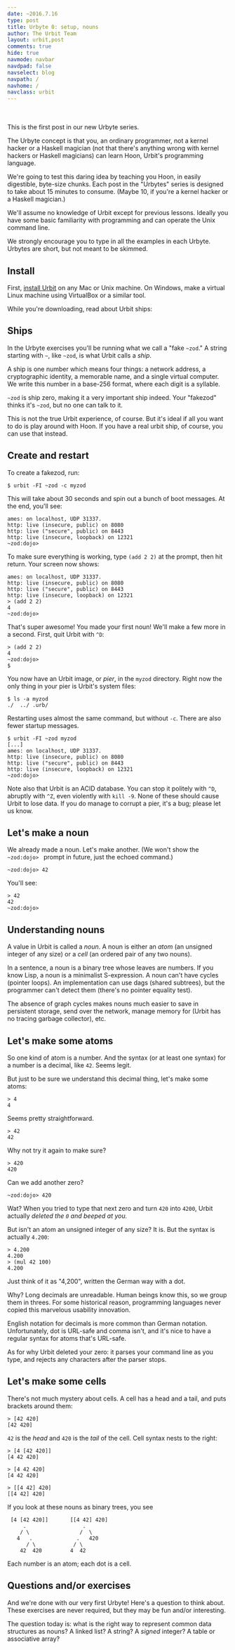 ```yaml
---
date: ~2016.7.16
type: post
title: Urbyte 0: setup, nouns
author: The Urbit Team
layout: urbit,post
comments: true
hide: true
navmode: navbar
navdpad: false
navselect: blog
navpath: /
navhome: /
navclass: urbit
---
```

<br /><br />
This is the first post in our new Urbyte series.

The Urbyte concept is that you, an ordinary programmer, not a
kernel hacker or a Haskell magician (not that there's anything
wrong with kernel hackers or Haskell magicians) can learn Hoon,
Urbit's programming language.

We're going to test this daring idea by teaching you Hoon, in
easily digestible, byte-size chunks.  Each post in the "Urbytes"
series is designed to take about 15 minutes to consume.  (Maybe
10, if you're a kernel hacker or a Haskell magician.)

We'll assume no knowledge of Urbit except for previous lessons.
Ideally you have some basic familiarity with programming and can
operate the Unix command line.

We strongly encourage you to type in all the examples in each
Urbyte.  Urbytes are short, but not meant to be skimmed.

## Install

First, [install Urbit](http://urbit.org/docs/using/install/) on any
Mac or Unix machine.  On Windows, make a virtual Linux machine
using VirtualBox or a similar tool.

While you're downloading, read about Urbit ships:

## Ships

In the Urbyte exercises you'll be running what we call a "fake
`~zod`."  A string starting with `~`, like `~zod`, is what Urbit
calls a *ship*.

A ship is one number which means four things: a network address,
a cryptographic identity, a memorable name, and a single virtual
computer.  We write this number in a base-256 format, where each
digit is a syllable.

`~zod` is ship zero, making it a very important ship indeed.
Your "fakezod" thinks it's `~zod`, but no one can talk to it.

This is not the true Urbit experience, of course.  But it's
ideal if all you want to do is play around with Hoon.  If you
have a real urbit ship, of course, you can use that instead.

## Create and restart

To create a fakezod, run:

```
$ urbit -FI ~zod -c myzod
```

This will take about 30 seconds and spin out a bunch of boot
messages.  At the end, you'll see:

```
ames: on localhost, UDP 31337.
http: live (insecure, public) on 8080
http: live ("secure", public) on 8443
http: live (insecure, loopback) on 12321
~zod:dojo>
```

To make sure everything is working, type `(add 2 2)` at the
prompt, then hit return.  Your screen now shows:

```
ames: on localhost, UDP 31337.
http: live (insecure, public) on 8080
http: live ("secure", public) on 8443
http: live (insecure, loopback) on 12321
> (add 2 2)
4
~zod:dojo>
```

That's super awesome!  You made your first noun!  We'll make a
few more in a second.  First, quit Urbit with `^D`:

```
> (add 2 2)
4
~zod:dojo>
$
```

You now have an Urbit image, or *pier*, in the `myzod` directory.
Right now the only thing in your pier is Urbit's system files:

```
$ ls -a myzod
./  ../ .urb/
```

Restarting uses almost the same command, but without `-c`.  There
are also fewer startup messages.

```
$ urbit -FI ~zod myzod
[...]
ames: on localhost, UDP 31337.
http: live (insecure, public) on 8080
http: live ("secure", public) on 8443
http: live (insecure, loopback) on 12321
~zod:dojo>
```

Note also that Urbit is an ACID database.  You can stop it
politely with `^D`, abruptly with `^Z`, even violently with `kill
-9`.  None of these should cause Urbit to lose data.  If you do
manage to corrupt a pier, it's a bug; please let us know.

## Let's make a noun

We already made a noun.  Let's make another.  (We won't show the
`~zod:dojo> ` prompt in future, just the echoed command.)

```
~zod:dojo> 42
```

You'll see:

```
> 42
42
~zod:dojo>
```

## Understanding nouns

A value in Urbit is called a *noun*.  A noun is either an *atom*
(an unsigned integer of any size) or a *cell* (an ordered pair of
any two nouns).

In a sentence, a noun is a binary tree whose leaves are numbers.
If you know Lisp, a noun is a minimalist S-expression.  A noun
can't have cycles (pointer loops).  An implementation can use
dags (shared subtrees), but the programmer can't detect them
(there's no pointer equality test).

The absence of graph cycles makes nouns much easier to save in
persistent storage, send over the network, manage memory for
(Urbit has no tracing garbage collector), etc.

## Let's make some atoms

So one kind of atom is a number.  And the syntax (or at least one
syntax) for a number is a decimal, like `42`.  Seems legit.

But just to be sure we understand this decimal thing, let's make
some atoms:

```
> 4
4
```

Seems pretty straightforward.

```
> 42
42
```

Why not try it again to make sure?

```
> 420
420
```

Can we add another zero?

```
~zod:dojo> 420
```

Wat?  When you tried to type that next zero and turn `420` into
`4200`, Urbit actually *deleted the `0` and beeped at you.*

But isn't an atom an unsigned integer of any size?  It is.
But the syntax is actually `4.200`:

```
> 4.200
4.200
> (mul 42 100)
4.200
```

Just think of it as "4,200", written the German way with a dot.

Why?  Long decimals are unreadable.  Human beings know this, so
we group them in threes.  For some historical reason, programming
languages never copied this marvelous usability innovation.

English notation for decimals is more common than German
notation.  Unfortunately, dot is URL-safe and comma isn't, and
it's nice to have a regular syntax for atoms that's URL-safe.

As for why Urbit deleted your zero: it parses your command line
as you type, and rejects any characters after the parser stops.

## Let's make some cells

There's not much mystery about cells.  A cell has a head and a
tail, and puts brackets around them:

```
> [42 420]
[42 420]
```

`42` is the *head* and `420` is the *tail* of the cell.  Cell
syntax nests to the right:

```
> [4 [42 420]]
[4 42 420]

> [4 42 420]
[4 42 420]

> [[4 42] 420]
[[4 42] 420]
```

If you look at these nouns as binary trees, you see

```
 [4 [42 420]]       [[4 42] 420]
     .                  .
    / \                /  \
   4   .              .   420
      / \            / \
    42  420         4  42
```

Each number is an atom; each dot is a cell.

## Questions and/or exercises

And we're done with our very first Urbyte!  Here's a question to
think about.  These exercises are never required, but they may
be fun and/or interesting.

The question today is: what is the right way to represent common
data structures as nouns?  A linked list?  A string?  A *signed*
integer?  A table or associative array?
